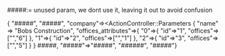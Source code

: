 #####:= unused param, we dont use it, leaving it out to avoid confusion

{
  "#####",
 "#####",
 "company"=><ActionController::Parameters {
                                            "name" => "Bobs Construction",
                                                   "offices_attributes"=>{
                                                                            "0"=>{
                                                                                  "id"=>"1", "offices"=>["","6"]
                                                                                },
                                                                            "1"=>{
                                                                                    "id"=>"2",
                                                                                    "offices"=>["","1"]
                                                                                  },
                                                                            "2"=>{
                                                                              "id"=>"3", 
                                                                              "offices"=> ["","5"]
                                                                          }
} #####, "#####"=>"#####", "######", "#####"}